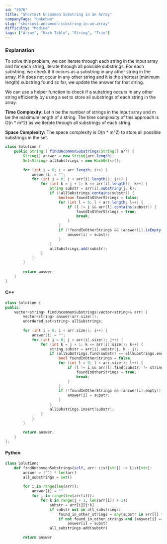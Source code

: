 ```yaml
---
id: "3076"
title: "Shortest Uncommon Substring in an Array"
companyTags: "Unknown"
slug: "shortest-uncommon-substring-in-an-array"
difficulty: "Medium"
tags: ["Array", "Hash Table", "String", "Trie"]
---
```


### Explanation

To solve this problem, we can iterate through each string in the input array and for each string, iterate through all possible substrings. For each substring, we check if it occurs as a substring in any other string in the array. If it does not occur in any other string and it is the shortest (minimum length) substring found so far, we update the answer for that string.

We can use a helper function to check if a substring occurs in any other string efficiently by using a set to store all substrings of each string in the array.

**Time Complexity:** Let n be the number of strings in the input array and m be the maximum length of a string. The time complexity of this approach is O(n * m^2) as we iterate through all substrings of each string.

**Space Complexity:** The space complexity is O(n * m^2) to store all possible substrings in the set.

```java
class Solution {
    public String[] findUncommonSubstrings(String[] arr) {
        String[] answer = new String[arr.length];
        Set<String> allSubstrings = new HashSet<>();
        
        for (int i = 0; i < arr.length; i++) {
            answer[i] = "";
            for (int j = 0; j < arr[i].length(); j++) {
                for (int k = j + 1; k <= arr[i].length(); k++) {
                    String substr = arr[i].substring(j, k);
                    if (!allSubstrings.contains(substr)) {
                        boolean foundInOtherStrings = false;
                        for (int l = 0; l < arr.length; l++) {
                            if (l != i && arr[l].contains(substr)) {
                                foundInOtherStrings = true;
                                break;
                            }
                        }
                        if (!foundInOtherStrings && (answer[i].isEmpty() || substr.length() < answer[i].length() || (substr.length() == answer[i].length() && substr.compareTo(answer[i]) < 0))) {
                            answer[i] = substr;
                        }
                    }
                    allSubstrings.add(substr);
                }
            }
        }
        
        return answer;
    }
}
```

#### C++
```cpp
class Solution {
public:
    vector<string> findUncommonSubstrings(vector<string>& arr) {
        vector<string> answer(arr.size());
        unordered_set<string> allSubstrings;
        
        for (int i = 0; i < arr.size(); i++) {
            answer[i] = "";
            for (int j = 0; j < arr[i].size(); j++) {
                for (int k = j + 1; k <= arr[i].size(); k++) {
                    string substr = arr[i].substr(j, k - j);
                    if (allSubstrings.find(substr) == allSubstrings.end()) {
                        bool foundInOtherStrings = false;
                        for (int l = 0; l < arr.size(); l++) {
                            if (l != i && arr[l].find(substr) != string::npos) {
                                foundInOtherStrings = true;
                                break;
                            }
                        }
                        if (!foundInOtherStrings && (answer[i].empty() || substr.size() < answer[i].size() || (substr.size() == answer[i].size() && substr < answer[i]))) {
                            answer[i] = substr;
                        }
                    }
                    allSubstrings.insert(substr);
                }
            }
        }
        
        return answer;
    }
};
```

#### Python
```python
class Solution:
    def findUncommonSubstrings(self, arr: List[str]) -> List[str]:
        answer = [""] * len(arr)
        all_substrings = set()
        
        for i in range(len(arr)):
            answer[i] = ""
            for j in range(len(arr[i])):
                for k in range(j + 1, len(arr[i]) + 1):
                    substr = arr[i][j:k]
                    if substr not in all_substrings:
                        found_in_other_strings = any(substr in arr[l] for l in range(len(arr)) if l != i)
                        if not found_in_other_strings and (answer[i] == "" or len(substr) < len(answer[i]) or (len(substr) == len(answer[i]) and substr < answer[i])):
                            answer[i] = substr
                    all_substrings.add(substr)
        
        return answer
```